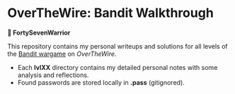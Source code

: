 # OverTheWire: Bandit Walkthrough
**🐺 FortySevenWarrior**

This repository contains my personal writeups and solutions for all levels of the [Bandit wargame](https://overthewire.org/wargames/bandit/) on *OverTheWire*.
- Each **lvlXX** directory contains my detailed personal notes with some analysis and reflections.
- Found passwords are stored locally in **.pass** (gitignored).
